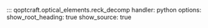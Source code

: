::: qoptcraft.optical_elements.reck_decomp
	handler: python
	options:
		show_root_heading: true
		show_source: true
